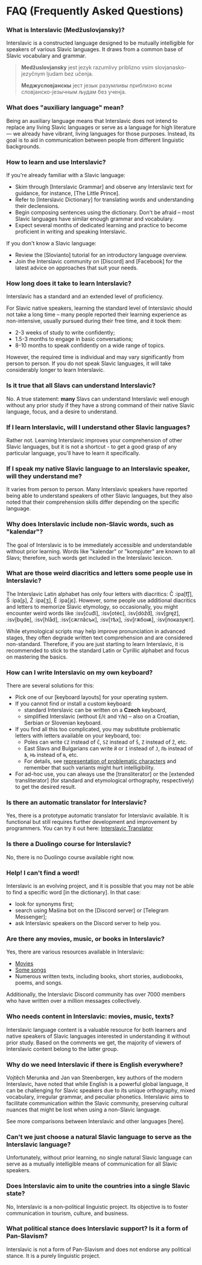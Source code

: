# FAQ (Frequently Asked Questions)

### What is Interslavic (Medžuslovjansky)?

Interslavic is a constructed language designed to be mutually intelligible for speakers of various Slavic languages. It draws from a common base of Slavic vocabulary and grammar.

> **Medžuslovjansky** jest jezyk razumlivy priblizno vsim slovjanasko-jezyčnym ljudam bez učenja.
> 
> **Меджусловјанскы** јест језык разумливы приблизно всим словјанско-језычным људам без ученја.

### What does "auxiliary language" mean?

Being an auxiliary language means that Interslavic does not intend to replace any living Slavic languages or serve as a language for high literature — we already have vibrant, living languages for those purposes. Instead, its goal is to aid in communication between people from different linguistic backgrounds.

### How to learn and use Interslavic?

If you're already familiar with a Slavic language:
* Skim through [Interslavic Grammar] and observe any Interslavic text for guidance, for instance, [The Little Prince].
* Refer to [Interslavic Dictionary] for translating words and understanding their declensions.
* Begin composing sentences using the dictionary. Don't be afraid – most Slavic languages have similar enough grammar and vocabulary.
* Expect several months of dedicated learning and practice to become proficient in writing and speaking Interslavic.

If you don't know a Slavic language:
* Review the [Slovianto] tutorial for an introductory language overview.
* Join the Interslavic community on [Discord] and [Facebook] for the latest advice on approaches that suit your needs.

### How long does it take to learn Interslavic?

Interslavic has a standard and an extended level of proficiency.

For Slavic native speakers, learning the standard level of Interslavic should not take a long time – many people reported their learning experience as non-intensive, usually pursued during their free time, and it took them:

* 2-3 weeks of study to write confidently;
* 1.5-3 months to engage in basic conversations;
* 8-10 months to speak confidently on a wide range of topics.

However, the required time is individual and may vary significantly from person to person. If you do not speak Slavic languages, it will take considerably longer to learn Interslavic.

### Is it true that all Slavs can understand Interslavic?

No. A true statement: **many** Slavs can understand Interslavic well enough without any prior study if they have a strong command of their native Slavic language, focus, and a desire to understand.

### If I learn Interslavic, will I understand other Slavic languages?

Rather not. Learning Interslavic improves your comprehension of other Slavic languages, but it is not a shortcut - to get a good grasp of any particular language, you'll have to learn it specifically.

### If I speak my native Slavic language to an Interslavic speaker, will they understand me?

It varies from person to person. Many Interslavic speakers have reported being able to understand speakers of other Slavic languages, but they also noted that their comprehension skills differ depending on the specific language.

### Why does Interslavic include non-Slavic words, such as "kalendar"?

The goal of Interslavic is to be immediately accessible and understandable without prior learning. Words like "kalendar" or "kompjuter" are known to all Slavs; therefore, such words get included in the Interslavic lexicon.

### What are those weird diacritics and letters some people use in Interslavic?

The Interslavic Latin alphabet has only four letters with diacritics: Č :ipa[t͡ʃ], Š :ipa[ʂ], Ž :ipa[ʒ], Ě :ipa[jɛ]. However, some people use additional diacritics and letters to memorize Slavic etymology, so occasionally, you might encounter weird words like :isv[ćuđi], :isv[otėc], :isv[dȯžd́], :isv[gręź], :isv[bųde], :isv[hlåd], :isv[сѫглӑсък], :isv[тѣх], :isv[гѫбоѭ], :isv[показуѥт].

While etymological scripts may help improve pronunciation in advanced stages, they often degrade written text comprehension and are considered non-standard. Therefore, if you are just starting to learn Interslavic, it is recommended to stick to the standard Latin or Cyrillic alphabet and focus on mastering the basics.

### How can I write Interslavic on my own keyboard?

There are several solutions for this:

* Pick one of our [keyboard layouts] for your operating system.
* If you cannot find or install a custom keyboard:
  * standard Interslavic can be written on a **Czech** keyboard,
  * simplified Interslavic (without `Ě`/`Є` and `Y`/`Ы`) – also on a Croatian, Serbian or Slovenian keyboard.
* If you find all this too complicated, you may substitute problematic letters with letters available on your keyboard, too:
  * Poles can write `CZ` instead of `Č`, `SZ` instead of `Š`, `Ż` instead of `Ž`, etc.
  * East Slavs and Bulgarians can write `Й` or `І` instead of `J`, `ЛЬ` instead of `Љ`, `НЬ` instead of `Њ`, etc.
  * For details, see [representation of problematic characters](https://interslavic.fun/learn/orthography/#representation-of-problematic-characters) and remember that such variants might hurt intelligibility.
* For ad-hoc use, you can always use the [transliterator] or the [extended transliterator] (for standard and etymological orthography, respectively) to get the desired result.

### Is there an automatic translator for Interslavic?

Yes, there is a prototype automatic translator for Interslavic available. It is functional but still requires further development and improvement by programmers. You can try it out here: [Interslavic Translator](https://huggingface.co/spaces/Salavat/Interslavic-Translator-NLLB200)

### Is there a Duolingo course for Interslavic?

No, there is no Duolingo course available right now.

### Help! I can't find a word!

Interslavic is an evolving project, and it is possible that you may not be able to find a specific word [in the dictionary]. In that case:
- look for synonyms first;
- search using Mašina bot on the [Discord server] or [Telegram Messenger];
- ask Interslavic speakers on the Discord server to help you.

### Are there any movies, music, or books in Interslavic?

Yes, there are various resources available in Interslavic:
- [Movies](https://www.youtube.com/playlist?list=PLN7FF06VmIkkpWsnaRKitfJMx0Ngr8h-g)
- [Some songs](https://youtube.com/playlist?list=PL--S_Qi-XfGTs4Hpnukm4VyiymJJ5VZqF)
- Numerous written texts, including books, short stories, audiobooks, poems, and songs.

Additionally, the Interslavic Discord community has over 7000 members who have written over a million messages collectively.

### Who needs content in Interslavic: movies, music, texts?

Interslavic language content is a valuable resource for both learners and native speakers of Slavic languages interested in understanding it without prior study. Based on the comments we get, the majority of viewers of Interslavic content belong to the latter group.

### Why do we need Interslavic if there is English everywhere?

Vojtěch Merunka and Jan van Steenbergen, key authors of the modern Interslavic, have noted that while English is a powerful global language, it can be challenging for Slavic speakers due to its unique orthography, mixed vocabulary, irregular grammar, and peculiar phonetics. Interslavic aims to facilitate communication within the Slavic community, preserving cultural nuances that might be lost when using a non-Slavic language.

See more comparisons between Interslavic and other languages [here].

### Can't we just choose a natural Slavic language to serve as the Interslavic language?

Unfortunately, without prior learning, no single natural Slavic language can serve as a mutually intelligible means of communication for all Slavic speakers.

### Does Interslavic aim to unite the countries into a single Slavic state?

No, Interslavic is a non-political linguistic project. Its objective is to foster communication in tourism, culture, and business.

### What political stance does Interslavic support? Is it a form of Pan-Slavism?

Interslavic is not a form of Pan-Slavism and does not endorse any political stance. It is a purely linguistic project.

